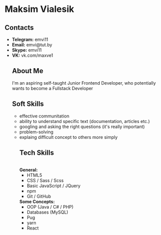 <h1>Maksim Vialesik</h1>  
<h2>Contacts  </h2>
<ul>
  <li>   <strong> Telegram:</strong> emvi11
  <li>   <strong> Email:</strong>  emvi@tut.by 
  <li>   <strong> Skype:</strong>  emvi11 
  <li>   <strong> VK:</strong>  vk.com/maxve1</li>
 <h2>About Me</h2>
 I'm an aspiring self-taught Junior Frontend Developer, who potentially wants to become a Fullstack Developer
 <h2>Soft Skills</h2> 
<ul>
<li>effective communitation
<li>ability to understand specific text (documentation, articles etc.)
<li>googling and asking the right questions (it's really important)
<li>problem-solving
<li>explaing difficult concept to others more simply
<h2>Tech Skills</h2><br>
  <strong> General:</strong>
  <ul>
  <li> HTML5
  <li> CSS / Sass / Scss
  <li> Basic JavaScript / JQuery
  <li> npm
  <li> Git / GitHub
  </ul>
  <strong> Some Concepts:</strong>
  <ul>
  <li> OOP (Java / C# / PHP)
  <li>Databases (MySQL)
  <li>Pug
  <li>yarn
  <li>React
  </ul>
